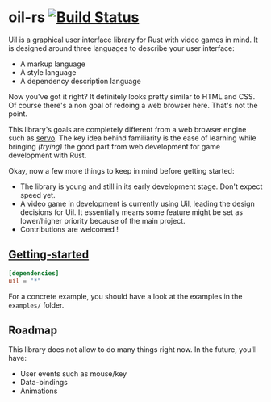 # oil-rs [![Build Status](https://travis-ci.org/oil-lang/oil-rs.svg?branch=master)](https://travis-ci.org/oil-lang/oil-rs)

Uil is a graphical user interface library for Rust with video games in mind.
It is designed around three languages to describe your user interface:

 * A markup language
 * A style language
 * A dependency description language

Now you've got it right? It definitely looks pretty similar to HTML and CSS.
Of course there's a non goal of redoing a web browser here. That's not the point.

This library's goals are completely different from a web browser engine such as [servo](https://github.com/servo/servo).
The key idea behind familiarity is the ease of learning while bringing *(trying)* the good part
from web development for game development with Rust.

Okay, now a few more things to keep in mind before getting started:

* The library is young and still in its early development stage. Don't expect speed yet.
* A video game in development is currently using Uil, leading the design decisions for Uil.
  It essentially means some feature might be set as lower/higher priority because of the main project.
* Contributions are welcomed !

## [Getting-started](http://oil-lang.github.io)

```toml
[dependencies]
uil = "*"
```

For a concrete example, you should have a look at the examples in the `examples/` folder.

## Roadmap

This library does not allow to do many things right now. In the future, you'll have:

  * User events such as mouse/key
  * Data-bindings
  * Animations

